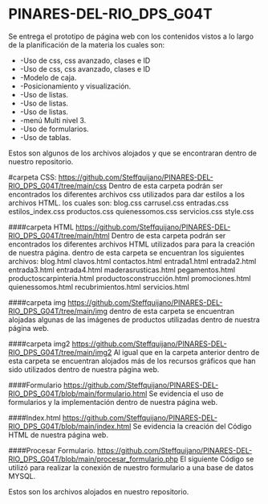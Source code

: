 # PINARES-DEL-RIO_DPS_G04T

<p>
Se entrega el prototipo de página web con los contenidos vistos a lo largo de la planificación de la materia los cuales son:
<ul><li>-Uso de css, css avanzado, clases e ID</li>
        <li>-Uso de css, css avanzado, clases e ID</li>
		<li>-Modelo de caja. </li>
		<li>-Posicionamiento y visualización. </li>
		<li>-Uso de listas. </li>
		<li>-Uso de listas. </li>
		<li>-Uso de listas. </li>
		<li>-menú Multi nivel 3. </li>
		<li>-Uso de formularios. </li>
		<li>-Uso de tablas. </li></ul>

Estos son algunos de los archivos alojados y que se encontraran dentro de nuestro repositorio.
</p>

#carpeta CSS:
https://github.com/Steffquijano/PINARES-DEL-RIO_DPS_G04T/tree/main/css
Dentro de esta carpeta podrán ser encontrados los diferentes archivos css utilizados para dar estilos a los archivos HTML. los cuales son: 
blog.css
carrusel.css
entradas.css
estilos_index.css
productos.css
quienessomos.css
servicios.css
style.css

####carpeta HTML
https://github.com/Steffquijano/PINARES-DEL-RIO_DPS_G04T/tree/main/html
Dentro de esta carpeta podrán ser encontrados los diferentes archivos HTML utilizados para para la creación de nuestra página. dentro de esta carpeta se encuentran los siguientes archivos:
blog.html
clavos.html
contactos.html
entrada1.html
entrada2.html
entrada3.html
entrada4.html
maderasrusticas.html
pegamentos.html
productoscarpinteria.html
productosconstrucción.html
promociones.html
quienessomos.html
recubrimientos.html
servicios.html

####carpeta img
https://github.com/Steffquijano/PINARES-DEL-RIO_DPS_G04T/tree/main/img
dentro de esta carpeta se encuentran alojadas algunas de las imágenes de productos utilizadas dentro de nuestra página web.

####carpeta img2
https://github.com/Steffquijano/PINARES-DEL-RIO_DPS_G04T/tree/main/img2
Al igual que en la carpeta anterior dentro de esta carpeta se encuentran alojados más de los recursos gráficos que han sido utilizados dentro de nuestra página web.

####Formulario
https://github.com/Steffquijano/PINARES-DEL-RIO_DPS_G04T/blob/main/formulario.html
Se evidencia el uso de formularios y la implementación dentro de nuestra página web.

####Index.html
https://github.com/Steffquijano/PINARES-DEL-RIO_DPS_G04T/blob/main/index.html
Se evidencia la creación del Código HTML de nuestra página web.

####Procesar Formulario.
https://github.com/Steffquijano/PINARES-DEL-RIO_DPS_G04T/blob/main/procesar_formulario.php
El siguiente Código se utilizó para realizar la conexión de nuestro formulario a una base de datos MYSQL.

Estos son los archivos alojados en nuestro repositorio.
